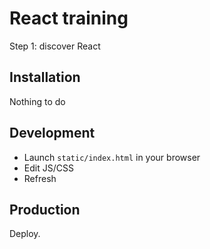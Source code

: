 # React training

Step 1: discover React

## Installation

Nothing to do

## Development

* Launch ``static/index.html`` in your browser
* Edit JS/CSS
* Refresh

## Production

Deploy.
